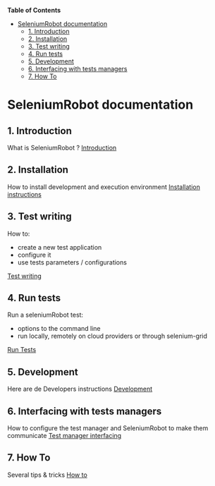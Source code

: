 <!-- START doctoc generated TOC please keep comment here to allow auto update -->
<!-- DON'T EDIT THIS SECTION, INSTEAD RE-RUN doctoc TO UPDATE -->
**Table of Contents**

- [SeleniumRobot documentation](#seleniumrobot-documentation)
  - [1. Introduction](#1-introduction)
  - [2. Installation](#2-installation)
  - [3. Test writing](#3-test-writing)
  - [4. Run tests](#4-run-tests)
  - [5. Development](#5-development)
  - [6. Interfacing with tests managers](#6-interfacing-with-tests-managers)
  - [7. How To](#7-how-to)

<!-- END doctoc generated TOC please keep comment here to allow auto update -->

# SeleniumRobot documentation #

## 1. Introduction ##

What is SeleniumRobot ?
[Introduction](chap1_Introduction.md "Introduction")

## 2. Installation ##

How to install development and execution environment
[Installation instructions](chap2_Installation.md "Installation instructions")

## 3. Test writing ##

How to:
- create a new test application
- configure it
- use tests parameters / configurations

[Test writing](chap3_Test_writing.md "Test writing")

## 4. Run tests ##

Run a seleniumRobot test:
- options to the command line
- run locally, remotely on cloud providers or through selenium-grid

[Run Tests](chap4_Run_tests.md "Run tests")

## 5. Development ##

Here are de Developers instructions
[Development](chap5_Development.md "Development")

## 6. Interfacing with tests managers ##

How to configure the test manager and SeleniumRobot to make them communicate
[Test manager interfacing](chap6_Test_Manager_interfaces.md "TM interface")

## 7. How To ##

Several tips & tricks
[How to](chap7_Howto.md "Howto")
